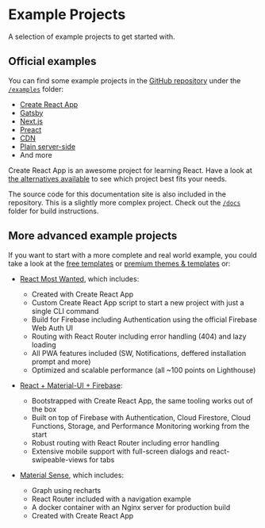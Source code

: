 # Example Projects

<p class="description">A selection of example projects to get started with.</p>

## Official examples

You can find some example projects in the [GitHub repository](https://github.com/mui-org/material-ui) under the [`/examples`](https://github.com/mui-org/material-ui/tree/master/examples) folder:

- [Create React App](https://github.com/mui-org/material-ui/tree/master/examples/create-react-app)
- [Gatsby](https://github.com/mui-org/material-ui/tree/master/examples/gatsby)
- [Next.js](https://github.com/mui-org/material-ui/tree/master/examples/nextjs)
- [Preact](https://github.com/mui-org/material-ui/tree/master/examples/preact)
- [CDN](https://github.com/mui-org/material-ui/tree/master/examples/cdn)
- [Plain server-side](https://github.com/mui-org/material-ui/tree/master/examples/ssr)
- And more

Create React App is an awesome project for learning React.
Have a look at [the alternatives available](https://github.com/facebook/create-react-app/blob/master/README.md#popular-alternatives) to see which project best fits your needs.

The source code for this documentation site is also included in the repository.
This is a slightly more complex project.
Check out the [`/docs`](https://github.com/mui-org/material-ui/tree/master/docs) folder for
build instructions.

## More advanced example projects

If you want to start with a more complete and real world example, you could take a look at the [free templates](/getting-started/templates/) or [premium themes & templates](https://themes.material-ui.com/) or:

- [React Most Wanted](https://github.com/TarikHuber/react-most-wanted), which includes:

  - Created with Create React App
  - Custom Create React App script to start a new project with just a single CLI command
  - Build for Firebase including Authentication using the official Firebase Web Auth UI
  - Routing with React Router including error handling (404) and lazy loading
  - All PWA features included (SW, Notifications, deffered installation prompt and more)
  - Optimized and scalable performance (all ~100 points on Lighthouse)

- [React + Material-UI + Firebase](https://github.com/Phoqe/react-material-ui-firebase):

  - Bootstrapped with Create React App, the same tooling works out of the box
  - Built on top of Firebase with Authentication, Cloud Firestore, Cloud Functions, Storage, and Performance Monitoring working from the start
  - Robust routing with React Router including error handling
  - Extensive mobile support with full-screen dialogs and react-swipeable-views for tabs

- [Material Sense](https://github.com/alexanmtz/material-sense), which includes:

  - Graph using recharts
  - React Router included with a navigation example
  - A docker container with an Nginx server for production build
  - Created with Create React App
